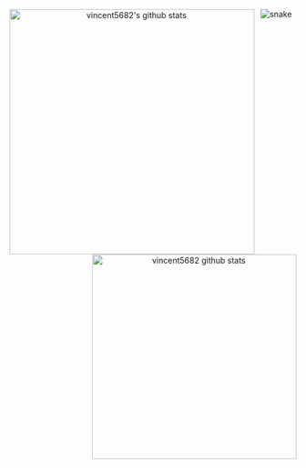 <p align="center">
 
<!--- Stat Github --->
<img align="left" width="430" height="auto" alt="vincent5682's github stats" src="https://github-readme-stats.vercel.app/api?username=vincent5682&hide=_border=true&title_color=0ff54c&icon_color=0ff54c&text_color=c9d1d9&bg_color=0d1117&show_icons=true;count_private=true&amp;include_all_commits=true">
<img align="right" width="359" height="auto" alt="vincent5682 github stats" src="https://github-readme-stats.vercel.app/api/top-langs/?username=vincent5682&hide=_border=true&title_color=0ff54c&icon_color=0ff54c&text_color=c9d1d9&bg_color=0d1117&layout=compact&amp;show_icons=true&amp;">
</h2>
<!--- Snake Graph --->
<p align="center">
<img src="https://github.com/vincent5682/aex03/raw/output/github-contribution-grid-snake.svg" alt="snake" style="max-width: 100%;">
</p>
<br>
<br>


